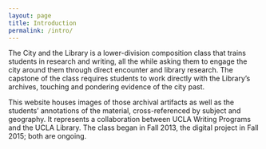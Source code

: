 ```yaml
---
layout: page
title: Introduction
permalink: /intro/
---
```


The City and the Library is a lower-division composition class that trains students in research and writing, all the while asking them to engage the city around them through direct encounter and library research. The capstone of the class requires students to work directly with the Library’s archives, touching and pondering evidence of the city past.

This website houses images of those archival artifacts as well as the students’ annotations of the material, cross-referenced by subject and geography. It represents a collaboration between UCLA Writing Programs and the UCLA Library. The class began in Fall 2013, the digital project in Fall 2015; both are ongoing.
